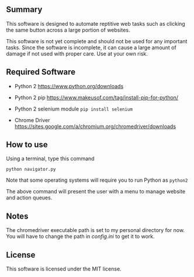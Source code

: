 ## Summary
This software is designed to automate reptitive web tasks such as clicking
the same button across a large portion of websites.

This software is not yet complete and should not be used for any important tasks.
Since the software is incomplete, it can cause a large amount of damage if not
used with proper care. Use at your own risk.

## Required Software
* Python 2
https://www.python.org/downloads

* Python 2 pip
https://www.makeusof.com/tag/install-pip-for-python/

* Python 2 selenium module
`pip install selenium`

* Chrome Driver
https://sites.google.com/a/chromium.org/chromedriver/downloads

## How to use
Using a terminal, type this command

`python navigator.py`

Note that some operating systems will require you to run Python as `python2`

The above command will present the user with a menu to manage website and action
queues.

## Notes
The chromedriver executable path is set to my personal directory for now.
You will have to change the path in *config.ini* to get it to work.

## License
This software is licensed under the MIT license.

